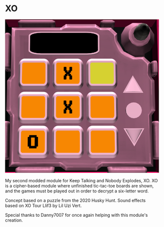 # XO

![XO Image](Assets/previewImage.png)

My second modded module for Keep Talking and Nobody Explodes, XO. XO is a cipher-based module
where unfinished tic-tac-toe boards are shown, and the games must be played out in order to 
decrypt a six-letter word.

Concept based on a puzzle from the 2020 Husky Hunt. Sound effects based on XO Tour Llif3 by Lil Uzi Vert.

Special thanks to Danny7007 for once again helping with this module's creation.
